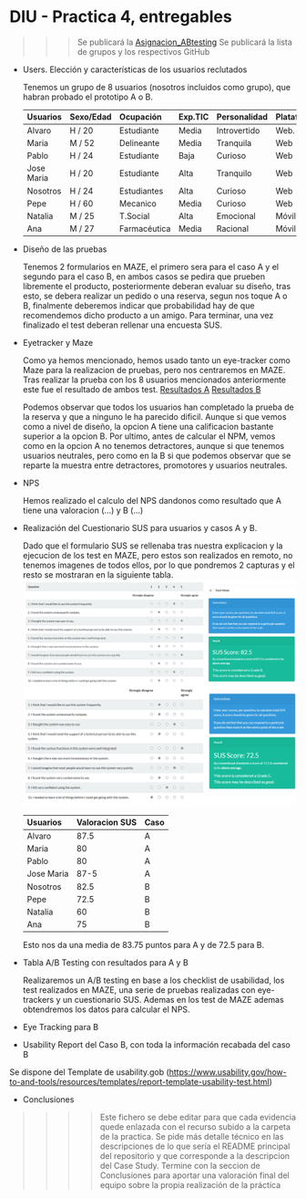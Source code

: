# DIU - Practica 4, entregables

>>> Se publicará la [Asignacion_ABtesting](https://github.com/mgea/DIU/blob/master/P4/Asignacion_ABtesting.pdf)
>>> Se publicará la lista de grupos y los respectivos GitHub

- Users. Elección y características de los usuarios reclutados

  Tenemos un grupo de 8 usuarios (nosotros incluidos como grupo), que habran probado el prototipo A o B. 

  | Usuarios | Sexo/Edad     | Ocupación   |  Exp.TIC    | Personalidad | Plataforma | Caso
  | ------------- | -------- | ----------- | ----------- | -----------  | ---------- | ----
  | Alvaro        | H / 20   | Estudiante  | Media       | Introvertido | Web.       | A 
  | Maria         | M / 52   | Delineante  | Media       | Tranquila    | Web        | A 
  | Pablo         | H / 24   | Estudiante  | Baja        | Curioso      | Web        | A 
  | Jose Maria    | H / 20   | Estudiante  | Alta        | Tranquilo    | Web        | A
  | Nosotros      | H / 24   | Estudiantes | Alta        | Curioso      | Web        | B 
  | Pepe          | H / 60   | Mecanico    | Media       | Curioso      | Web        | B 
  | Natalia       | M / 25   | T.Social    | Alta        | Emocional    | Móvil      | B 
  | Ana           | M / 27   | Farmacéutica| Media       | Racional     | Móvil      | B

- Diseño de las pruebas

  Tenemos 2 formularios en MAZE, el primero sera para el caso A y el segundo para el caso B, en ambos casos se pedira que prueben libremente el producto, posteriormente deberan evaluar su diseño, tras esto, se debera realizar un pedido o una reserva, segun nos toque A o B, finalmente deberemos indicar que probabilidad hay de que recomendemos dicho producto a un amigo. Para terminar, una vez finalizado el test deberan rellenar una encuesta SUS.

- Eyetracker y Maze

  Como ya hemos mencionado, hemos usado tanto un eye-tracker como Maze para la realizacion de pruebas, pero nos centraremos en MAZE.
  Tras realizar la prueba con los 8 usuarios mencionados anteriormente este fue el resultado de ambos test.
  [Resultados A](report_agrored.pdf)
  [Resultados B](report_granadaCooking.pdf)

  Podemos observar que todos los usuarios han completado la prueba de la reserva y que a ninguno le ha parecido dificil. Aunque si que vemos como a nivel de diseño, la opcion A tiene una calificacion bastante superior a la opcion B. Por ultimo, antes de calcular el NPM, vemos como en la opcion A no tenemos detractores, aunque si que tenemos usuarios neutrales, pero como en la B si que podemos observar que se reparte la muestra entre detractores, promotores y usuarios neutrales.

- NPS
  
    Hemos realizado el calculo del NPS dandonos como resultado que A tiene una valoracion (...) y B (...)
  
- Realización del Cuestionario SUS para usuarios y casos A y B.
  
  Dado que el formulario SUS se rellenaba tras nuestra explicacion y la ejecucion de los test en MAZE, pero estos son realizados en remoto, no tenemos imagenes de todos ellos, por lo que pondremos 2 capturas y el resto se mostraran en la siguiente tabla.
  ![SUS_Alvaro](SUS-A-Alvaro.png)
  ![SUS_Pepe](SUS-B-Pepe.png)

  | Usuarios | Valoracion SUS | Caso
  | ------------- | ---------- | ----
  | Alvaro        | 87.5       | A 
  | Maria         | 80        | A 
  | Pablo         | 80        | A 
  | Jose Maria    | 87-5        | A
  | Nosotros      | 82.5        | B 
  | Pepe          | 72.5        | B 
  | Natalia       | 60      | B 
  | Ana           | 75      | B

  Esto nos da una media de 83.75 puntos para A y de 72.5 para B.
  
- Tabla A/B Testing con resultados para A y B

  Realizaremos un A/B testing en base a los checklist de usabilidad, los test realizados en MAZE, una serie de pruebas realizadas con eye-trackers y un cuestionario SUS. Ademas en los test de MAZE ademas obtendremos los datos para calcular el NPS.

- Eye Tracking para B
- Usability Report del Caso B, con toda la información recabada del caso B

Se dispone del Template de usability.gob (https://www.usability.gov/how-to-and-tools/resources/templates/report-template-usability-test.html) 
- Conclusiones

>>>> Este fichero se debe editar para que cada evidencia quede enlazada con el recurso subido a la carpeta de la practica. Se pide más detalle técnico en las descripciones de lo que sería el README principal del repositorio y que corresponde a la descripcion del Case Study.
>>>> Termine con la seccion de Conclusiones para aportar una valoración final del equipo sobre la propia realización de la práctica
